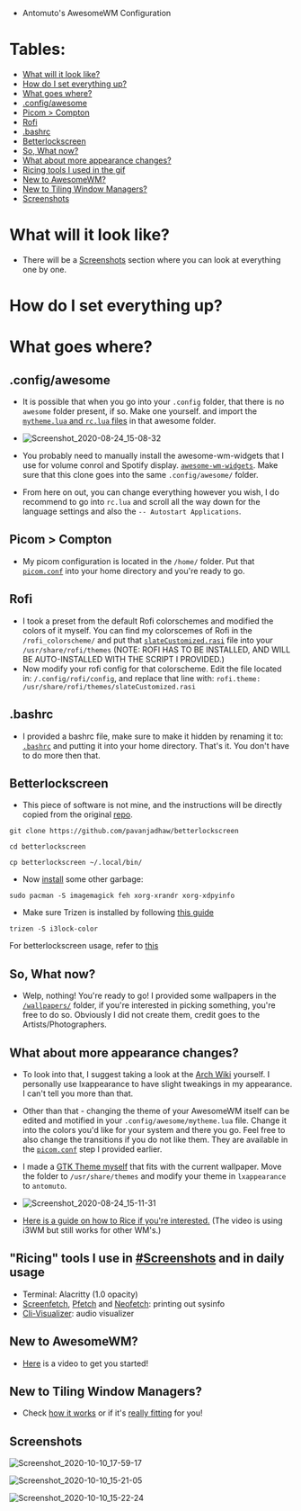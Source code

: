  - Antomuto's AwesomeWM Configuration
 
 # Tables:
 
 
 
 * [What will it look like?](#what-will-it-look-like)
 * [How do I set everything up?](#how-do-i-set-everything-up)
 * [What goes where?](#what-goes-where)
 * [.config/awesome](#configawesome)
 * [Picom > Compton](#picom--compton)
 * [Rofi](#rofi)
 * [.bashrc](#bashrc)
 * [Betterlockscreen](#betterlockscreen)
 * [So, What now?](#so-what-now)
 * [What about more appearance changes?](#what-about-more-appearance-changes)
 * [Ricing tools I used in the gif](#ricing-tools-i-used-in-the-gif)
 * [New to AwesomeWM?](#new-to-awesomewm)
 * [New to Tiling Window Managers?](#new-to-tiling-window-managers)
 * [Screenshots](#screenshots)


# What will it look like?


- There will  be a [Screenshots](#screenshots) section where you can look at everything one by one. 

# How do I set everything up?

# What goes where?

## .config/awesome
- It is possible that when you go into your `.config` folder, that there is no `awesome` folder present, if so. Make one yourself. and import the [`mytheme.lua` and `rc.lua` files](https://gitlab.com/antomuto4/dotfiles/-/tree/master/awesomewm/.config/awesome) in that awesome folder.


- ![Screenshot_2020-08-24_15-08-32](https://user-images.githubusercontent.com/56132390/91048272-b7c70380-e61b-11ea-9c0e-a2a016312882.png)


- You probably need to manually install the awesome-wm-widgets that I use for volume conrol and Spotify display. [`awesome-wm-widgets`](https://github.com/streetturtle/awesome-wm-widgets). Make sure that this clone goes into the same `.config/awesome/` folder.

- From here on out, you can change everything however you wish, I do recommend to go into `rc.lua` and scroll all the way down for the language settings and also the `-- Autostart Applications`. 

## Picom > Compton

- My picom configuration is located in the `/home/` folder. Put that [`picom.conf`](https://gitlab.com/antomuto4/dotfiles/-/blob/master/picom.conf) into your home directory and you're ready to go.

## Rofi

- I took a preset from the default Rofi colorschemes and modified the colors of it myself. You can find my colorscemes of Rofi in the `/rofi_colorscheme/` and put that [`slateCustomized.rasi`](https://gitlab.com/antomuto4/dotfiles/-/blob/master/rofi/slateCustomized.rasi) file into your `/usr/share/rofi/themes` (NOTE: ROFI HAS TO BE INSTALLED, AND WILL BE AUTO-INSTALLED WITH THE SCRIPT I PROVIDED.)
- Now modify your rofi config for that colorscheme. Edit the file located in: `/.config/rofi/config`, and replace that line with:
`rofi.theme: /usr/share/rofi/themes/slateCustomized.rasi`

## .bashrc

- I provided a bashrc file, make sure to make it hidden by renaming it to: [`.bashrc`](https://gitlab.com/antomuto4/dotfiles/-/blob/master/.bashrc) and putting it into your home directory. That's it. You don't have to do more then that.

## Betterlockscreen

- This piece of software is not mine, and the instructions will be directly copied from the original [repo](https://github.com/pavanjadhaw/betterlockscreen#installation). 

`git clone https://github.com/pavanjadhaw/betterlockscreen`

`cd betterlockscreen`

`cp betterlockscreen ~/.local/bin/`

- Now [install](https://github.com/pavanjadhaw/betterlockscreen#installation) some other garbage: 

`sudo pacman -S imagemagick feh xorg-xrandr xorg-xdpyinfo`

- Make sure Trizen is installed by following [this guide](https://newbloghosting.com/how-to-install-trizen-on-arch-linux/)

`trizen -S i3lock-color`

For betterlockscreen usage, refer to [this](https://github.com/pavanjadhaw/betterlockscreen#usage)

## So, What now?

- Welp, nothing! You're ready to go! I provided some wallpapers in the [`/wallpapers/`](https://gitlab.com/antomuto4/dotfiles/-/tree/master/.wallpapers) folder, if you're interested in picking something, you're free to do so. Obviously I did not create them, credit goes to the Artists/Photographers.

## What about more appearance changes?

- To look into that, I suggest taking a look at the [Arch Wiki](https://wiki.archlinux.org/index.php/General_recommendations#Appearance) yourself. I personally use lxappearance to have slight tweakings in my appearance. I can't tell you more than that.

- Other than that - changing the theme of your AwesomeWM itself can be edited and motified in your `.config/awesome/mytheme.lua` file. Change it into the colors you'd like for your system and there you go. Feel free to also change the transitions if you do not like them. They are available in the [`picom.conf`](https://github.com/antomuto4/dotfiles/tree/master/awesomewm#picom--compton) step I provided earlier.

- I made a [GTK Theme myself](https://gitlab.com/antomuto4/dotfiles/-/tree/master/gtk-antomuto) that fits with the current wallpaper. Move the folder to `/usr/share/themes` and modify your theme in `lxappearance` to `antomuto`.

- ![Screenshot_2020-08-24_15-11-31](https://user-images.githubusercontent.com/56132390/91048545-1ee4b800-e61c-11ea-8e71-672566739187.png)


- [Here is a guide on how to Rice if you're interested.](https://youtu.be/ARKIwOlazKI) (The video is using i3WM but still works for other WM's.)

## "Ricing" tools I use in [#Screenshots](#screenshots) and in daily usage

- Terminal: Alacritty (1.0 opacity)
- [Screenfetch](https://github.com/KittyKatt/screenFetch), [Pfetch](https://aur.archlinux.org/packages/pfetch-git/) and [Neofetch](https://github.com/dylanaraps/neofetch): printing out sysinfo
- [Cli-Visualizer](https://aur.archlinux.org/packages/cli-visualizer/): audio visualizer

## New to AwesomeWM?

- [Here](https://youtu.be/qKtit_B7Keo) is a video to get you started!

## New to Tiling Window Managers?
- Check [how it works](https://youtu.be/qKtit_B7Keo) or if it's [really fitting](https://youtu.be/5n_rl9jWUMo) for you!

## Screenshots
![Screenshot_2020-10-10_17-59-17](/uploads/ab83e8064a2bbaab5e1d664e567c5735/Screenshot_2020-10-10_17-59-17.png)

![Screenshot_2020-10-10_15-21-05](/uploads/f5eb38e424ab0d5e4b32ad1fab574225/Screenshot_2020-10-10_15-21-05.png)

![Screenshot_2020-10-10_15-22-24](/uploads/3481bcc322f5ff08e702ccd842904fc9/Screenshot_2020-10-10_15-22-24.png)

